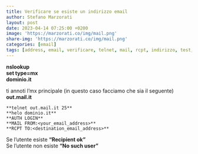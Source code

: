 ```yaml
---
title: Verificare se esiste un indirizzo email
author: Stefano Marzorati
layout: post
date: 2023-04-14 07:25:00 +0200
image: 'https://marzorati.co/img/mail.png'
share-img: 'https://marzorati.co/img/mail.png'
categories: [email]
tags: [address, email, verificare, telnet, mail, rcpt, indirizzo, test, recipient, user]
---
```

**nslookup**  
**set type=mx**  
**dominio.it**

ti annoti l&#8217;mx principale (in questo caso facciamo che sia il seguente)  
**out.mail.it**

~~~batch
**telnet out.mail.it 25**  
**helo dominio.it**   
**AUTH LOGIN**   
**MAIL FROM:<your_email_address>**   
**RCPT TO:<destination_email_address>**   
~~~

Se l&#8217;utente esiste **&#8220;Recipient ok&#8221;**  
Se l&#8217;utente non esiste **&#8220;No such user&#8221;**